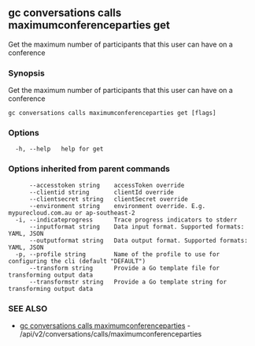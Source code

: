 ## gc conversations calls maximumconferenceparties get

Get the maximum number of participants that this user can have on a conference

### Synopsis

Get the maximum number of participants that this user can have on a conference

```
gc conversations calls maximumconferenceparties get [flags]
```

### Options

```
  -h, --help   help for get
```

### Options inherited from parent commands

```
      --accesstoken string    accessToken override
      --clientid string       clientId override
      --clientsecret string   clientSecret override
      --environment string    environment override. E.g. mypurecloud.com.au or ap-southeast-2
  -i, --indicateprogress      Trace progress indicators to stderr
      --inputformat string    Data input format. Supported formats: YAML, JSON
      --outputformat string   Data output format. Supported formats: YAML, JSON
  -p, --profile string        Name of the profile to use for configuring the cli (default "DEFAULT")
      --transform string      Provide a Go template file for transforming output data
      --transformstr string   Provide a Go template string for transforming output data
```

### SEE ALSO

* [gc conversations calls maximumconferenceparties](gc_conversations_calls_maximumconferenceparties.html)	 - /api/v2/conversations/calls/maximumconferenceparties


